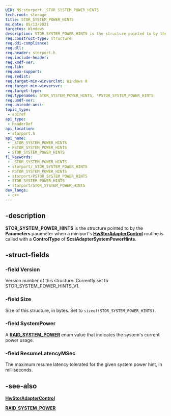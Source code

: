 ```yaml
---
UID: NS:storport._STOR_SYSTEM_POWER_HINTS
tech.root: storage
title: STOR_SYSTEM_POWER_HINTS
ms.date: 05/13/2021
targetos: Windows
description: STOR_SYSTEM_POWER_HINTS is the structure pointed to by the Parameters parameter when a miniport's HwStorAdapterControl routine is called with a ControlType of ScsiAdapterSystemPowerHints.
req.construct-type: structure
req.ddi-compliance: 
req.dll: 
req.header: storport.h
req.include-header: 
req.kmdf-ver: 
req.lib: 
req.max-support: 
req.redist: 
req.target-min-winverclnt: Windows 8
req.target-min-winversvr: 
req.target-type: 
req.typenames: STOR_SYSTEM_POWER_HINTS, *PSTOR_SYSTEM_POWER_HINTS
req.umdf-ver: 
req.unicode-ansi: 
topic_type:
 - apiref
api_type:
 - HeaderDef
api_location:
 - storport.h
api_name:
 - _STOR_SYSTEM_POWER_HINTS
 - PSTOR_SYSTEM_POWER_HINTS
 - STOR_SYSTEM_POWER_HINTS
f1_keywords:
 - _STOR_SYSTEM_POWER_HINTS
 - storport/_STOR_SYSTEM_POWER_HINTS
 - PSTOR_SYSTEM_POWER_HINTS
 - storport/PSTOR_SYSTEM_POWER_HINTS
 - STOR_SYSTEM_POWER_HINTS
 - storport/STOR_SYSTEM_POWER_HINTS
dev_langs:
 - c++
---
```


## -description

**STOR_SYSTEM_POWER_HINTS** is the structure pointed to by the **Parameters** parameter when a miniport's [**HwStorAdapterControl**](nc-storport-hw_adapter_control.md) routine is called with a **ControlType** of **ScsiAdapterSystemPowerHints**.

## -struct-fields

### -field Version

Version number of this structure. Currently set to STOR_SYSTEM_POWER_HINTS_V1.

### -field Size

Size of this structure, in bytes. Set to ```sizeof(STOR_SYSTEM_POWER_HINTS)```.

### -field SystemPower

A [**RAID_SYSTEM_POWER**](ne-storport-raid_system_power.md) enum value that indicates the system's current power usage.

### -field ResumeLatencyMSec

The maximum resume latency tolerated for the given system power hint, in milliseconds.

## -see-also

[**HwStorAdapterControl**](nc-storport-hw_adapter_control.md)

[**RAID_SYSTEM_POWER**](ne-storport-raid_system_power.md)
